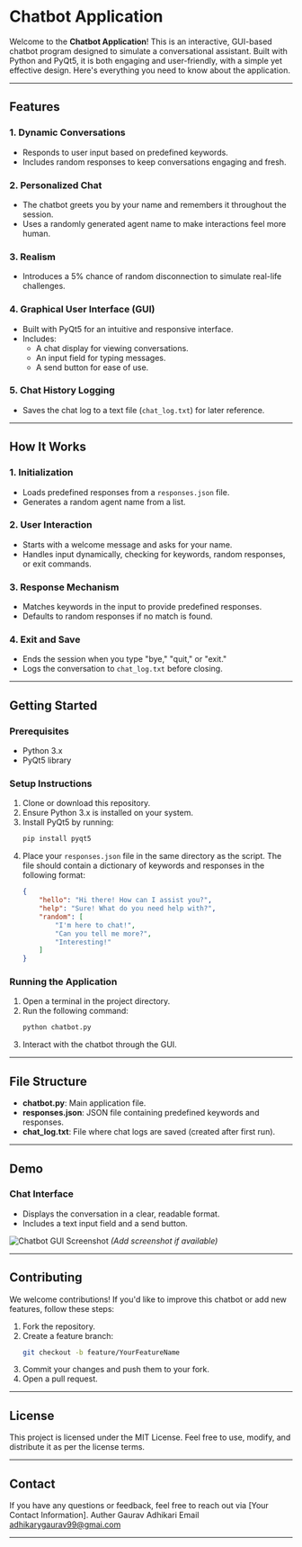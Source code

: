# Chatbot Application

Welcome to the **Chatbot Application**! This is an interactive, GUI-based chatbot program designed to simulate a conversational assistant. Built with Python and PyQt5, it is both engaging and user-friendly, with a simple yet effective design. Here's everything you need to know about the application.

---

## **Features**

### 1. **Dynamic Conversations**
- Responds to user input based on predefined keywords.
- Includes random responses to keep conversations engaging and fresh.

### 2. **Personalized Chat**
- The chatbot greets you by your name and remembers it throughout the session.
- Uses a randomly generated agent name to make interactions feel more human.

### 3. **Realism**
- Introduces a 5% chance of random disconnection to simulate real-life challenges.

### 4. **Graphical User Interface (GUI)**
- Built with PyQt5 for an intuitive and responsive interface.
- Includes:
  - A chat display for viewing conversations.
  - An input field for typing messages.
  - A send button for ease of use.

### 5. **Chat History Logging**
- Saves the chat log to a text file (`chat_log.txt`) for later reference.

---

## **How It Works**

### **1. Initialization**
- Loads predefined responses from a `responses.json` file.
- Generates a random agent name from a list.

### **2. User Interaction**
- Starts with a welcome message and asks for your name.
- Handles input dynamically, checking for keywords, random responses, or exit commands.

### **3. Response Mechanism**
- Matches keywords in the input to provide predefined responses.
- Defaults to random responses if no match is found.

### **4. Exit and Save**
- Ends the session when you type "bye," "quit," or "exit."
- Logs the conversation to `chat_log.txt` before closing.

---

## **Getting Started**

### **Prerequisites**
- Python 3.x
- PyQt5 library

### **Setup Instructions**
1. Clone or download this repository.
2. Ensure Python 3.x is installed on your system.
3. Install PyQt5 by running:
   ```bash
   pip install pyqt5
   ```
4. Place your `responses.json` file in the same directory as the script. The file should contain a dictionary of keywords and responses in the following format:
   ```json
   {
       "hello": "Hi there! How can I assist you?",
       "help": "Sure! What do you need help with?",
       "random": [
           "I'm here to chat!",
           "Can you tell me more?",
           "Interesting!"
       ]
   }
   ```

### **Running the Application**
1. Open a terminal in the project directory.
2. Run the following command:
   ```bash
   python chatbot.py
   ```
3. Interact with the chatbot through the GUI.

---

## **File Structure**
- **chatbot.py**: Main application file.
- **responses.json**: JSON file containing predefined keywords and responses.
- **chat_log.txt**: File where chat logs are saved (created after first run).

---

## **Demo**
### Chat Interface
- Displays the conversation in a clear, readable format.
- Includes a text input field and a send button.

![Chatbot GUI Screenshot](#) *(Add screenshot if available)*

---

## **Contributing**
We welcome contributions! If you'd like to improve this chatbot or add new features, follow these steps:
1. Fork the repository.
2. Create a feature branch:
   ```bash
   git checkout -b feature/YourFeatureName
   ```
3. Commit your changes and push them to your fork.
4. Open a pull request.

---

## **License**
This project is licensed under the MIT License. Feel free to use, modify, and distribute it as per the license terms.

---

## **Contact**
If you have any questions or feedback, feel free to reach out via [Your Contact Information].
Auther Gaurav Adhikari
Email adhikarygaurav99@gmai.com

---



